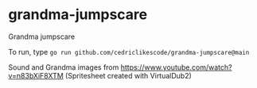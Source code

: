 # grandma-jumpscare
Grandma jumpscare

To run, type `go run github.com/cedriclikescode/grandma-jumpscare@main`

Sound and Grandma images from https://www.youtube.com/watch?v=n83bXiF8XTM (Spritesheet created with VirtualDub2)
